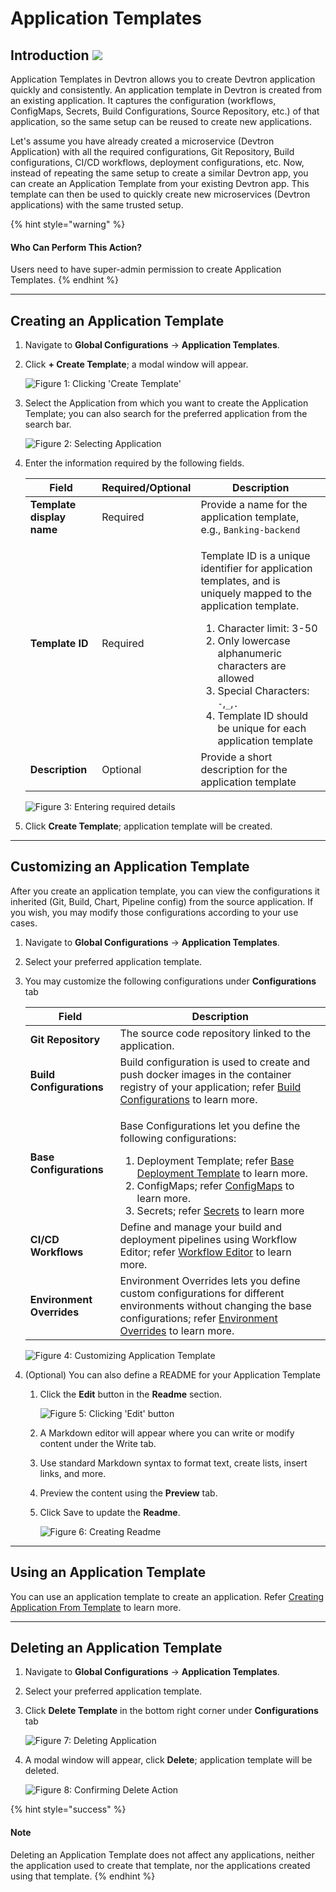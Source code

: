 # Application Templates

## Introduction [![](https://devtron-public-asset.s3.us-east-2.amazonaws.com/images/elements/EnterpriseTag.svg)](https://devtron.ai/pricing)

Application Templates in Devtron allows you to create Devtron application quickly and consistently. An application template in Devtron is created from an existing application. It captures the configuration (workflows, ConfigMaps, Secrets, Build Configurations, Source Repository, etc.) of that application, so the same setup can be reused to create new applications.

Let's assume you have already created a microservice (Devtron Application) with all the required configurations, Git Repository, Build configurations, CI/CD workflows, deployment configurations, etc. Now, instead of repeating the same setup to create a similar Devtron app, you can create an Application Template from your existing Devtron app. This template can then be used to quickly create new microservices (Devtron applications) with the same trusted setup.

{% hint style="warning" %}
#### Who Can Perform This Action?

Users need to have super-admin permission to create Application Templates.
{% endhint %}

***

## Creating an Application Template

1. Navigate to **Global Configurations** → **Application Templates**.
2.  Click **+ Create Template**; a modal window will appear.

    ![Figure 1: Clicking 'Create Template'](https://devtron-public-asset.s3.us-east-2.amazonaws.com/images/global-configurations/application-templates/application-template-create-template.jpg)
3.  Select the Application from which you want to create the Application Template; you can also search for the preferred application from the search bar.

    ![Figure 2: Selecting Application](https://devtron-public-asset.s3.us-east-2.amazonaws.com/images/global-configurations/application-templates/application-template-select-template.jpg)
4.  Enter the information required by the following fields.

    | Field                     | Required/Optional | Description                                                                                                                                                                                                                                                                                                                                                            |
    | ------------------------- | ----------------- | ---------------------------------------------------------------------------------------------------------------------------------------------------------------------------------------------------------------------------------------------------------------------------------------------------------------------------------------------------------------------- |
    | **Template display name** | Required          | Provide a name for the application template, e.g., `Banking-backend`                                                                                                                                                                                                                                                                                                   |
    | **Template ID**           | Required          | <p>Template ID is a unique identifier for application templates, and is uniquely mapped to the application template.</p><ol><li>Character limit: 3-50</li><li>Only lowercase alphanumeric characters are allowed</li><li>Special Characters: <code>-</code>,<code>_</code>,<code>.</code></li><li>Template ID should be unique for each application template</li></ol> |
    | **Description**           | Optional          | Provide a short description for the application template                                                                                                                                                                                                                                                                                                               |

    ![Figure 3: Entering required details](https://devtron-public-asset.s3.us-east-2.amazonaws.com/images/global-configurations/application-templates/application-template-details.jpg)
5. Click **Create Template**; application template will be created.

***

## Customizing an Application Template

After you create an application template, you can view the configurations it inherited (Git, Build, Chart, Pipeline config) from the source application. If you wish, you may modify those configurations according to your use cases.

1. Navigate to **Global Configurations** → **Application Templates**.
2. Select your preferred application template.
3.  You may customize the following configurations under **Configurations** tab

    | Field                     | Description                                                                                                                                                                                                                                                                                                                                                                                                                     |
    | ------------------------- | ------------------------------------------------------------------------------------------------------------------------------------------------------------------------------------------------------------------------------------------------------------------------------------------------------------------------------------------------------------------------------------------------------------------------------- |
    | **Git Repository**        | The source code repository linked to the application.                                                                                                                                                                                                                                                                                                                                                                           |
    | **Build Configurations**  | Build configuration is used to create and push docker images in the container registry of your application; refer [Build Configurations](../creating-application/docker-build-configuration.md) to learn more.                                                                                                                                                                                                                  |
    | **Base Configurations**   | <p>Base Configurations let you define the following configurations:</p><ol><li>Deployment Template; refer <a href="../creating-application/deployment-template.md">Base Deployment Template</a> to learn more.</li><li>ConfigMaps; refer <a href="../creating-application/config-maps.md">ConfigMaps</a> to learn more.</li><li>Secrets; refer <a href="../creating-application/secrets.md">Secrets</a> to learn more</li></ol> |
    | **CI/CD Workflows**       | Define and manage your build and deployment pipelines using Workflow Editor; refer [Workflow Editor](../creating-application/workflow/) to learn more.                                                                                                                                                                                                                                                                          |
    | **Environment Overrides** | Environment Overrides lets you define custom configurations for different environments without changing the base configurations; refer [Environment Overrides](../creating-application/environment-overrides.md) to learn more.                                                                                                                                                                                                 |

    ![Figure 4: Customizing Application Template](https://devtron-public-asset.s3.us-east-2.amazonaws.com/images/global-configurations/application-templates/application-template-configurations.jpg)
4. (Optional) You can also define a README for your Application Template
   1.  Click the **Edit** button in the **Readme** section.

       ![Figure 5: Clicking 'Edit' button](https://devtron-public-asset.s3.us-east-2.amazonaws.com/images/global-configurations/application-templates/application-template-overview.jpg)
   2. A Markdown editor will appear where you can write or modify content under the Write tab.
   3. Use standard Markdown syntax to format text, create lists, insert links, and more.
   4. Preview the content using the **Preview** tab.
   5.  Click Save to update the **Readme**.

       ![Figure 6: Creating Readme](https://devtron-public-asset.s3.us-east-2.amazonaws.com/images/global-configurations/application-templates/application-template-readme.jpg)

***

## Using an Application Template

You can use an application template to create an application. Refer [Creating Application From Template](../using-application-templates.md) to learn more.

***

## Deleting an Application Template

1. Navigate to **Global Configurations** → **Application Templates**.
2. Select your preferred application template.
3.  Click **Delete Template** in the bottom right corner under **Configurations** tab

    ![Figure 7: Deleting Application](https://devtron-public-asset.s3.us-east-2.amazonaws.com/images/global-configurations/application-templates/application-template-delete-template.jpg)
4.  A modal window will appear, click **Delete**; application template will be deleted.

    ![Figure 8: Confirming Delete Action](https://devtron-public-asset.s3.us-east-2.amazonaws.com/images/global-configurations/application-templates/application-template-confirm-delete.jpg)

{% hint style="success" %}
#### Note

Deleting an Application Template does not affect any applications, neither the application used to create that template, nor the applications created using that template.
{% endhint %}
